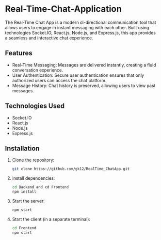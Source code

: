 # Real-Time-Chat-Application

The Real-Time Chat App is a modern di-directional communication tool that allows users to engage in instant messaging with each other. Built using technologies Socket.IO, React.js, Node.js, and Express.js, this app provides a seamless and interactive chat experience.

## Features

- Real-Time Messaging: Messages are delivered instantly, creating a fluid conversation experience.
- User Authentication: Secure user authentication ensures that only authorized users can access the chat platform.
- Message History: Chat history is preserved, allowing users to view past messages.

## Technologies Used

- Socket.IO
- React.js
- Node.js
- Express.js

## Installation

1. Clone the repository:

   ```bash
   git clone https://github.com/gk12/RealTime_ChatApp.git

   ```

2. Install dependencies:

   ```bash
   cd Backend and cd Frontend
   npm install
   ```

3. Start the server:

   ```bash
   npm start
   ```

4. Start the client (in a separate terminal):
   ```bash
   cd Frontend
   npm start
   ```
